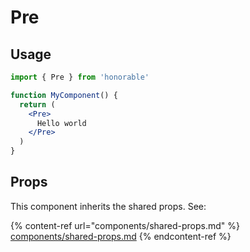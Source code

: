 # Pre

## Usage

```jsx
import { Pre } from 'honorable'

function MyComponent() {
  return (
    <Pre>
      Hello world
    </Pre>
  )
}
```

## Props

This component inherits the shared props. See:

{% content-ref url="components/shared-props.md" %}
[components/shared-props.md](components/shared-props.md)
{% endcontent-ref %}

